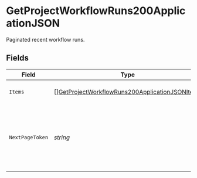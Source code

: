 # GetProjectWorkflowRuns200ApplicationJSON

Paginated recent workflow runs.


## Fields

| Field                                                                                                                       | Type                                                                                                                        | Required                                                                                                                    | Description                                                                                                                 |
| --------------------------------------------------------------------------------------------------------------------------- | --------------------------------------------------------------------------------------------------------------------------- | --------------------------------------------------------------------------------------------------------------------------- | --------------------------------------------------------------------------------------------------------------------------- |
| `Items`                                                                                                                     | [][GetProjectWorkflowRuns200ApplicationJSONItems](../../models/operations/getprojectworkflowruns200applicationjsonitems.md) | :heavy_check_mark:                                                                                                          | Recent workflow runs.                                                                                                       |
| `NextPageToken`                                                                                                             | *string*                                                                                                                    | :heavy_check_mark:                                                                                                          | A token to pass as a `page-token` query parameter to return the next page of results.                                       |
